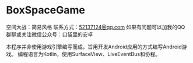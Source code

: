 # BoxSpaceGame
空间大战：简易风格
联系方式：52137124@qq.com
如果有问题可以加我的QQ群聊或关注微信公众号：口袋里的安卓

本程序并非使用游戏引擎编写而成，旨用开发Android应用的方式编写Android游戏。
编程语言为Kotlin，使用SurfaceView、LiveEventBus和协程。


